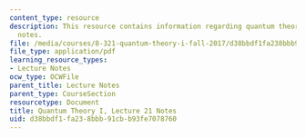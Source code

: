 ```yaml
---
content_type: resource
description: This resource contains information regarding quantum theory I, lecture
  notes.
file: /media/courses/8-321-quantum-theory-i-fall-2017/d38bbdf1fa238bbb91cbb93fe7078760_MIT8_321F17_lec21.pdf
file_type: application/pdf
learning_resource_types:
- Lecture Notes
ocw_type: OCWFile
parent_title: Lecture Notes
parent_type: CourseSection
resourcetype: Document
title: Quantum Theory I, Lecture 21 Notes
uid: d38bbdf1-fa23-8bbb-91cb-b93fe7078760
---
```

